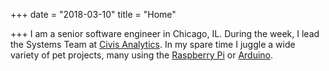 +++
date = "2018-03-10"
title = "Home"

+++
I am a senior software engineer in Chicago, IL. During the week, I lead the Systems Team at [Civis Analytics](https://www.civisanalytics.com/). In my spare time I juggle a wide variety of pet projects, many using the [Raspberry Pi](https://www.raspberrypi.org/) or [Arduino](https://www.arduino.cc/).
